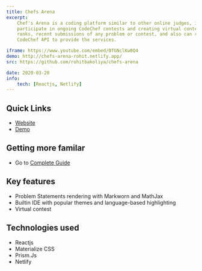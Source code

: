 ```yaml
---
title: Chefs Arena
excerpt:
    Chef's Arena is a coding platform similar to other online judges, implemented in React.js which helps programmers to
    participate in ongoing CodeChef contests and creating virtual contests. Participants can see their CodeChef profile,
    ranks, recent submissions of any problem or contest, and also can run the code in IDE. This application uses the
    CodeChef API to provide the services.

iframe: https://www.youtube.com/embed/0TGNclKw8Q4
demo: http://chefs-arena-rohit.netlify.app/
src: https://github.com/rohitbakoliya/chefs-arena

date: 2020-03-20
info:
    tech: [Reactjs, Netlify]
---
```


## Quick Links

-   [Website](https://chefs-arena-rohit.netlify.com/)
-   [Demo](https://youtu.be/0TGNclKw8Q4)

## Getting more familar

-   Go to
    [Complete Guide](https://docs.google.com/presentation/d/1Dwo9V5oJQlxyXVn_QLnnFeW_yjr3vzd98-tNW7O4HXA/edit?usp=sharing)

## Key features

-   Problem Statements rendering with Markworn and MathJax
-   Builtin IDE with popular themes and language-based highlighting
-   Virtual contest

## Technologies used

-   Reactjs
-   Materialize CSS
-   Prism.Js
-   Netlify
